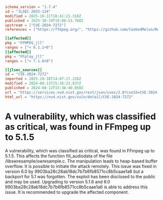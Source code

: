 ```toml
schema_version = "1.7.4"
id = "JLSEC-2025-134"
modified = 2025-10-31T18:41:21.318Z
published = 2025-10-19T19:08:53.760Z
upstream = ["CVE-2024-7272"]
references = ["https://ffmpeg.org/", "https://github.com/CookedMelon/ReportCVE/tree/main/FFmpeg/poc5", "https://github.com/CookedMelon/ReportCVE/tree/main/FFmpeg/poc6", "https://vuldb.com/?ctiid.273945", "https://vuldb.com/?id.273945"]

[[affected]]
pkg = "FFMPEG_jll"
ranges = ["< 6.1.1+0"]
[[affected]]
pkg = "FFplay_jll"
ranges = ["< 7.1.0+0"]

[[jlsec_sources]]
id = "CVE-2024-7272"
imported = 2025-10-18T14:07:17.226Z
modified = 2024-08-13T15:16:23.837Z
published = 2024-08-12T13:38:40.850Z
url = "https://services.nvd.nist.gov/rest/json/cves/2.0?cveId=CVE-2024-7272"
html_url = "https://nvd.nist.gov/vuln/detail/CVE-2024-7272"
```

# A vulnerability, which was classified as critical, was found in FFmpeg up to 5.1.5

A vulnerability, which was classified as critical, was found in FFmpeg up to 5.1.5. This affects the function fill_audiodata of the file /libswresample/swresample.c. The manipulation leads to heap-based buffer overflow. It is possible to initiate the attack remotely. This issue was fixed in version 6.0 by 9903ba28c28ab18dc7b7b6fb8571cc8b5caae1a6 but a backport for 5.1 was forgotten. The exploit has been disclosed to the public and may be used. Upgrading to version 5.1.6 and 6.0 9903ba28c28ab18dc7b7b6fb8571cc8b5caae1a6 is able to address this issue. It is recommended to upgrade the affected component.

